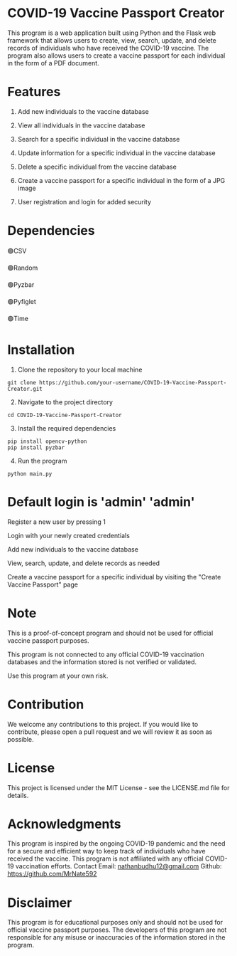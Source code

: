 # COVID-19 Vaccine Passport Creator
This program is a web application built using Python and the Flask web framework that allows users to create, view, search, update, and delete records of individuals who have received the COVID-19 vaccine. The program also allows users to create a vaccine passport for each individual in the form of a PDF document.

# Features
1. Add new individuals to the vaccine database

2. View all individuals in the vaccine database

3. Search for a specific individual in the vaccine database

4. Update information for a specific individual in the vaccine database

5. Delete a specific individual from the vaccine database

6. Create a vaccine passport for a specific individual in the form of a JPG image

7. User registration and login for added security

# Dependencies
🟢CSV

🟢Random

🟢Pyzbar

🟢Pyfiglet

🟢Time

# Installation
1. Clone the repository to your local machine

```
git clone https://github.com/your-username/COVID-19-Vaccine-Passport-Creator.git
```

2. Navigate to the project directory

```
cd COVID-19-Vaccine-Passport-Creator
```

3. Install the required dependencies

```
pip install opencv-python
pip install pyzbar
```

4. Run the program

```
python main.py
```

# Default login is 'admin' 'admin'

Register a new user by pressing 1

Login with your newly created credentials

Add new individuals to the vaccine database

View, search, update, and delete records as needed

Create a vaccine passport for a specific individual by visiting the "Create Vaccine Passport" page

# Note
This is a proof-of-concept program and should not be used for official vaccine passport purposes.

This program is not connected to any official COVID-19 vaccination databases and the information stored is not verified or validated.

Use this program at your own risk.

# Contribution

We welcome any contributions to this project. If you would like to contribute, please open a pull request and we will review it as soon as possible.

# License
This project is licensed under the MIT License - see the LICENSE.md file for details.

# Acknowledgments
This program is inspired by the ongoing COVID-19 pandemic and the need for a secure and efficient way to keep track of individuals who have received the vaccine.
This program is not affiliated with any official COVID-19 vaccination efforts.
Contact
Email: nathanbudhu12@gmail.com
Github: https://github.com/MrNate592

# Disclaimer

This program is for educational purposes only and should not be used for official vaccine passport purposes. The developers of this program are not responsible for any misuse or inaccuracies of the information stored in the program.



